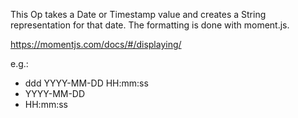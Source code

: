 This Op takes a Date or Timestamp value and creates a String representation for that date.
The formatting is done with moment.js.

https://momentjs.com/docs/#/displaying/

e.g.: 
- ddd YYYY-MM-DD HH:mm:ss
- YYYY-MM-DD
- HH:mm:ss